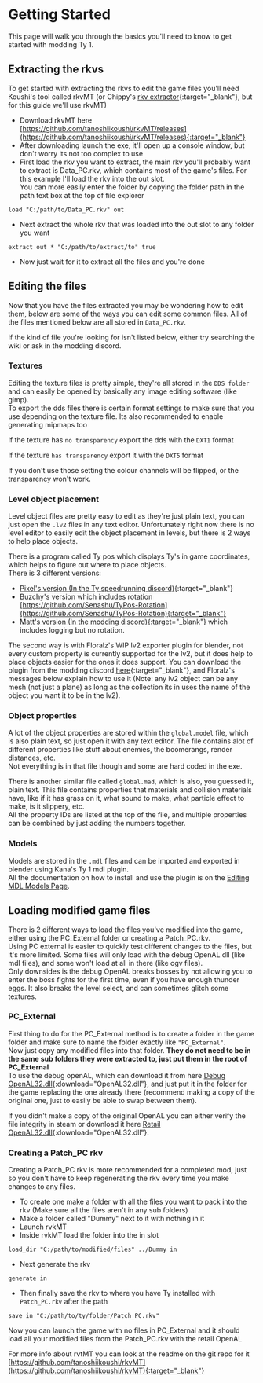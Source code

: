 # Getting Started

This page will walk you through the basics you'll need to know to get started with modding Ty 1.

## Extracting the rkvs

To get started with extracting the rkvs to edit the game files you'll need Koushi's tool called rkvMT (or Chippy's [rkv extractor](https://github.com/1superchip/Rkv-Extractor){:target="_blank"}, but for this guide we'll use rkvMT)  

- Download rkvMT here [https://github.com/tanoshiikoushi/rkvMT/releases](https://github.com/tanoshiikoushi/rkvMT/releases){:target="_blank"}
- After downloading launch the exe, it'll open up a console window, but don't worry its not too complex to use
- First load the rkv you want to extract, the main rkv you'll probably want to extract is Data_PC.rkv, which contains most of the game's files. For this example I'll load the rkv into the out slot.  
You can more easily enter the folder by copying the folder path in the path text box at the top of file explorer
```
load "C:/path/to/Data_PC.rkv" out
```
- Next extract the whole rkv that was loaded into the out slot to any folder you want
```
extract out * "C:/path/to/extract/to" true
```
- Now just wait for it to extract all the files and you're done

## Editing the files

Now that you have the files extracted you may be wondering how to edit them, below are some of the ways you can edit some common files. All of the files mentioned below are all stored in `Data_PC.rkv`.

If the kind of file you're looking for isn't listed below, either try searching the wiki or ask in the modding discord.

### Textures

Editing the texture files is pretty simple, they're all stored in the `DDS folder` and can easily be opened by basically any image editing software (like gimp).  
To export the dds files there is certain format settings to make sure that you use depending on the texture file. Its also recommended to enable generating mipmaps too

If the texture has `no transparency` export the dds with the `DXT1` format

If the texture `has transparency` export it with the `DXT5` format

If you don't use those setting the colour channels will be flipped, or the transparency won't work.

### Level object placement

Level object files are pretty easy to edit as they're just plain text, you can just open the `.lv2` files in any text editor. Unfortunately right now there is no level editor to easily edit the object placement in levels, but there is 2 ways to help place objects. 

There is a program called Ty pos which displays Ty's in game coordinates, which helps to figure out where to place objects.  
There is 3 different versions:

- [Pixel's version (In the Ty speedrunning discord)](https://discord.com/channels/161894912080478208/706965938830049401/910153993265758240){:target="_blank"}
- Buzchy's version which includes rotation [https://github.com/Senashu/TyPos-Rotation](https://github.com/Senashu/TyPos-Rotation){:target="_blank"}
- [Matt's version (In the modding discord)](https://discord.com/channels/1029229401314967562/1029419492641615903/1077002267271626762){:target="_blank"} which includes logging but no rotation.

The second way is with Floralz's WIP lv2 exporter plugin for blender, not every custom property is currently supported for the lv2, but it does help to place objects easier for the ones it does support. You can download the plugin from the modding discord [here](https://discord.com/channels/1029229401314967562/1029384056984571934/1231455330609926235){:target="_blank"}, and Floralz's messages below explain how to use it (Note: any lv2 object can be any mesh (not just a plane) as long as the collection its in uses the name of the object you want it to be in the lv2).

### Object properties

A lot of the object properties are stored within the `global.model` file, which is also plain text, so just open it with any text editor. The file contains alot of different properties like stuff about enemies, the boomerangs, render distances, etc.  
Not everything is in that file though and some are hard coded in the exe.

There is another similar file called `global.mad`, which is also, you guessed it, plain text. This file contains properties that materials and collision materials have, like if it has grass on it, what sound to make, what particle effect to make, is it slippery, etc.  
All the property IDs are listed at the top of the file, and multiple properties can be combined by just adding the numbers together.

### Models

Models are stored in the `.mdl` files and can be imported and exported in blender using Kana's Ty 1 mdl plugin.  
All the documentation on how to install and use the plugin is on the [Editing MDL Models Page](../Ty1/EditingMDLs.md).

## Loading modified game files

There is 2 different ways to load the files you've modified into the game, either using the PC_External folder or creating a Patch_PC.rkv.  
Using PC external is easier to quickly test different changes to the files, but it's more limited. Some files will only load with the debug OpenAL dll (like mdl files), and some won't load at all in there (like ogv files).  
Only downsides is the debug OpenAL breaks bosses by not allowing you to enter the boss fights for the first time, even if you have enough thunder eggs. It also breaks the level select, and can sometimes glitch some textures.

### PC_External

First thing to do for the PC_External method is to create a folder in the game folder and make sure to name the folder exactly like `"PC_External"`.  
Now just copy any modified files into that folder. **They do not need to be in the same sub folders they were extracted to, just put them in the root of PC_External**  
To use the debug openAL, which can download it from here [Debug OpenAL32.dll](../assets/OpenAL/DebugOpenAL32.dll){:download="OpenAL32.dll"}, and just put it in the folder for the game replacing the one already there (recommend making a copy of the original one, just to easily be able to swap between them).

If you didn't make a copy of the original OpenAL you can either verify the file integrity in steam or download it here [Retail OpenAL32.dll](../assets/OpenAL/RetailOpenAL32.dll){:download="OpenAL32.dll"}.

### Creating a Patch_PC rkv

Creating a Patch_PC rkv is more recommended for a completed mod, just so you don't have to keep regenerating the rkv every time you make changes to any files.

- To create one make a folder with all the files you want to pack into the rkv (Make sure all the files aren't in any sub folders)
- Make a folder called "Dummy" next to it with nothing in it
- Launch rvkMT
- Inside rvkMT load the folder into the in slot
```
load_dir "C:/path/to/modified/files" ../Dummy in
```
- Next generate the rkv
```
generate in
```
- Then finally save the rkv to where you have Ty installed with `Patch_PC.rkv` after the path
```
save in "C:/path/to/ty/folder/Patch_PC.rkv"
```

Now you can launch the game with no files in PC_External and it should load all your modified files from the Patch_PC.rkv with the retail OpenAL


For more info about rvtMT you can look at the readme on the git repo for it [https://github.com/tanoshiikoushi/rkvMT](https://github.com/tanoshiikoushi/rkvMT){:target="_blank"}
